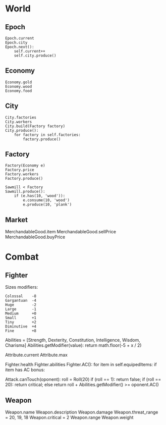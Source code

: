 # World

## Epoch

	Epoch.current
	Epoch.city
	Epoch.next():
		self.current++
		self.city.produce()

## Economy

	Economy.gold
	Economy.wood
	Economy.food

## City

	City.factories
	City.workers
	City.build(Factory factory)
	City.produce():
		for factory in self.factories:
			factory.produce()

## Factory

	Factory(Economy e)
	Factory.price
	Factory.workers
	Factory.produce()

	Sawmill < Factory
	Sawmill.produce():
		if (e.has(10, 'wood')):
			e.consume(10, 'wood')
			e.produce(10, 'plank')

## Market

MerchandableGood.item
MerchandableGood.sellPrice
MerchandableGood.buyPrice

# Combat

## Fighter

Sizes modifiers:

	Colossal	-8
	Gargantuan	-4
	Huge 		-2
	Large		-1
	Medium		+0
	Small		+1
	Tiny		+2
	Diminutive	+4
	Fine		+8

Abilities = [Strength, Dexterity, Constitution, Intelligence, Wisdom, Charisma]
Abilities.getModifier(value):
	return math.floor(-5 + x  / 2) 

Attribute.current
Attribute.max

Fighter.health
Fighter.abilities
Fighter.AC():
	for item in self.equipedItems:
		if item has AC bonus: 

Attack.canTouch(oponent):
	roll = Roll(20)
	if (roll == 1): return false;
	if (roll == 20): return critical;
	else return roll + Abilities.getModifier() >= oponent.AC()

## Weapon

Weapon.name
Weapon.description
Weapon.damage
Weapon.threat_range = 20, 19, 18
Weapon.critical = 2
Weapon.range
Weapon.weight
